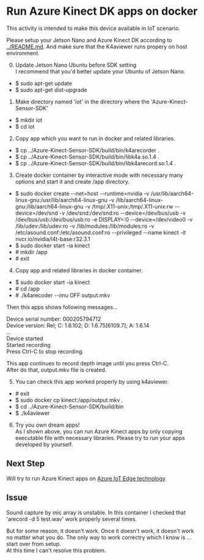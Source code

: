 # Run Azure Kinect DK apps on docker 

This activity is intended to make this device available in IoT scenario. 

Please setup your Jetson Nano and Azure Kinect DK according to [../README.md](../README.md). And make sure that the K4aviewer runs propery on host environment. 

0. Update Jetson Nano Ubuntu before SDK setting  
I recommend that you'd better update your Ubuntu of Jetson Nano.  
- $ sudo apt-get update
- $ sudo apt-get dist-upgrade

1. Make directory named 'iot' in the directory where the 'Azure-Kinect-Sensor-SDK' 

- $ mkdir iot
- $ cd iot

2. Copy app which you want to run in docker and related libraries.

- $ cp ../Azure-Kinect-Sensor-SDK/build/bin/k4arecorder .
- $ cp ../Azure-Kinect-Sensor-SDK/build/bin/libk4a.so.1.4 .
- $ cp ../Azure-Kinect-Sensor-SDK/build/bin/libk4arecord.so.1.4 .

3. Create docker container by interactive mode with necessary many options and start it and create /app directory.

- $ sudo docker create --net=host --runtime=nvidia  -v /usr/lib/aarch64-linux-gnu:/usr/lib/aarch64-linux-gnu -v /lib/aarch64-linux-gnu:/lib/aarch64-linux-gnu -v /tmp/.X11-unix:/tmp/.X11-unix:rw --device=/dev/snd -v /dev/snd:/dev/snd:ro --device=/dev/bus/usb -v /dev/bus/usb:/dev/bus/usb:ro -e DISPLAY=:0 --device=/dev/video0  -v /lib/udev:/lib/udev:ro -v /lib/modules:/lib/modules:ro -v /etc/asound.conf:/etc/asound.conf:ro  --privileged --name kinect -it nvcr.io/nvidia/l4t-base:r32.3.1
- $ sudo docker start -ia kinect
- \# mkdir /app
- \# exit

4. Copy app and related libraries in docker container.

- $ sudo docker start -ia kinect
- \# cd /app
- \# ./k4arecoder --imu OFF output.mkv

Then this apps shows following messages...

Device serial number: 000205794712  
Device version: Rel; C: 1.6.102; D: 1.6.75[6109.7]; A: 1.6.14  
...   
Device started  
Started recording   
Press Ctrl-C to stop recording.

This app continues to record depth image until you press Ctrl-C.  
After do that, output.mkv file is created. 

5. You can check this app worked properly by using k4aviewer.

- \# exit
- $ sudo docker cp kinect:/app/output.mkv .
- $ cd ../Azure-Kinect-Sensor-SDK/build/bin
- $ ./k4aviewer 

6. Try you own dream apps!  
As I shown above, you can run Azure Kinect apps by only copying executable file with necessary libraries. Please try to run your apps developed by yourself. 

## Next Step
Will try to run Azure Kinect apps on [Azure IoT Edge technology](https://docs.microsoft.com/en-us/azure/iot-edge/about-iot-edge).

## Issue
Sound capture by mic array is unstable. In this container I checked that 'arecord -d 5 test.wav' work properly several times. 

But for some reason, it doesn't work. Once it doesn't work, it doesn't work no matter what you do. The only way to work correctry which I know is ... start over from setup.  
At this time I can't resolve this problem. 